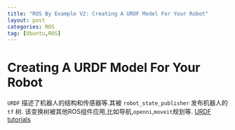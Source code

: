 ```yaml
---
title: "ROS By Example V2: Creating A URDF Model For Your Robot"
layout: post
categories: ROS
tag: [Ubuntu,ROS]
---
```


# Creating A URDF Model For Your Robot
`URDF` 描述了机器人的结构和传感器等.其被 `robot_state_publisher` 发布机器人的 `tf` 树.
该变换树被其他ROS组件应用,比如导航,`openni`,`moveit`规划等.
[URDF tutorials](http://wiki.ros.org/urdf/Tutorials)

